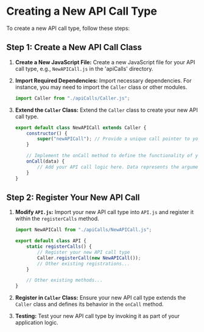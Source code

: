# Creating a New API Call Type

To create a new API call type, follow these steps:

## Step 1: Create a New API Call Class

1. **Create a New JavaScript File:**
   Create a new JavaScript file for your API call type, e.g., `NewAPICall.js` in the 'apiCalls' directory.

2. **Import Required Dependencies:**
   Import necessary dependencies. For instance, you may need to import the `Caller` class or other modules.

   ```js
   import Caller from "./apiCalls/Caller.js";
   ```

3. **Extend the `Caller` Class:**
   Extend the `Caller` class to create your new API call type.

   ```js
   export default class NewAPICall extends Caller {
       constructor() {
           super("newAPICall"); // Provide a unique call pointer to your api call. This will call this api call like "website.com/newAPICall"
       }

       // Implement the onCall method to define the functionality of your API call
       onCall(data) {
           // Add your API call logic here. Data represents the arguments given in the call
       }
   }
   ```

## Step 2: Register Your New API Call

1. **Modify `API.js`:**
   Import your new API call type into `API.js` and register it within the `registerCalls` method.

   ```js
   import NewAPICall from "./apiCalls/NewAPICall.js";

   export default class API {
       static registerCalls() {
           // Register your new API call type
           Caller.registerCall(new NewAPICall());
           // Other existing registrations...
       }

       // Other existing methods...
   }
   ```

2. **Register in `Caller` Class:**
   Ensure your new API call type extends the `Caller` class and defines its behavior in the `onCall` method.

3. **Testing:**
   Test your new API call type by invoking it as part of your application logic.